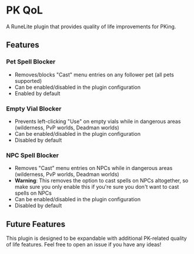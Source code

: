 # PK QoL

A RuneLite plugin that provides quality of life improvements for PKing.

## Features

### Pet Spell Blocker
* Removes/blocks "Cast" menu entries on any follower pet (all pets supported)
* Can be enabled/disabled in the plugin configuration
* Enabled by default

### Empty Vial Blocker
* Prevents left-clicking "Use" on empty vials while in dangerous areas (wilderness, PvP worlds, Deadman worlds)
* Can be enabled/disabled in the plugin configuration
* Disabled by default

### NPC Spell Blocker
* Removes "Cast" menu entries on NPCs while in dangerous areas (wilderness, PvP worlds, Deadman worlds)
* **Warning**: This removes the option to cast spells on NPCs altogether, so make sure you only enable this if you're sure you don't want to cast spells on NPCs
* Can be enabled/disabled in the plugin configuration
* Disabled by default

## Future Features

This plugin is designed to be expandable with additional PK-related quality of life features. Feel free to open an issue if you have any ideas!